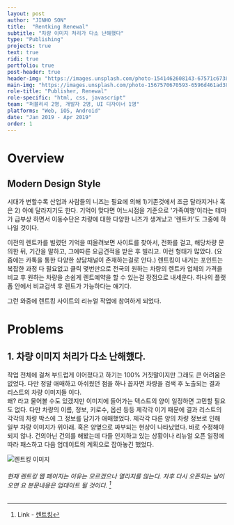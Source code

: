```yaml
---
layout: post
author: "JINHO SON"
title:  "Rentking Renewal"
subtitle: "차량 이미지 처리가 다소 난해했다"
type: "Publishing"
projects: true
text: true
ridi: true
portfolio: true
post-header: true
header-img: "https://images.unsplash.com/photo-1541462608143-67571c6738dd?ixlib=rb-1.2.1&ixid=eyJhcHBfaWQiOjEyMDd9&auto=format&fit=crop&w=1000&q=80"
main-img: "https://images.unsplash.com/photo-1567570670593-6596d461ad38?ixlib=rb-1.2.1&ixid=eyJhcHBfaWQiOjEyMDd9&auto=format&fit=crop&w=1000&q=80"
role-title: "Publisher, Renewal"
role-specific: "html, css, javascript"
team: "퍼블리셔 2명, 개발자 2명, UI 디자이너 1명"
platforms: "Web, iOS, Android"
date: "Jan 2019 - Apr 2019"
order: 1
---
```


# Overview

## Modern Design Style

시대가 변할수록 산업과 사람들의 니즈는 필요에 의해 1)기존것에서 조금 달라지거나 혹은 2) 아예 달라지기도 한다.
기억이 맞다면 어느시점을 기준으로 '가족여행'이라는 테마가 급부상 하면서 이동수단은 차량에 대한 다양한 니즈가 생겨났고 '렌트카'도 그중에 하나일 것이다.

이전의 렌트카를 빌렸던 기억을 떠올려보면 사이트를 찾아서, 전화를 걸고, 해당차량 문의한 뒤, 기간을 말하고, 그에따른 요금견적을 받은 후 빌리고. 이런 형태가 많았다.
(요즘에는 카톡을 통한 다양한 상담채널이 존재하는걸로 안다.)
렌트킹이 내거는 포인트는 복잡한 과정 다 필요없고 클릭 몇번만으로 전국의 원하는 차량의 렌트카 업체의 가격을 비교 후 원하는 차량을 손쉽게 렌트예약을 할 수 있는걸 장점으로 내세운다.
하나의 플랫폼 안에서 비교검색 후 렌트가 가능하다는 얘기다. 

그런 와중에 렌트킹 사이트의 리뉴얼 작업에 참여하게 되었다.

# Problems

## 1. 차량 이미지 처리가 다소 난해했다.

작업 전체에 걸쳐 부드럽게 이어졌다고 하기는 100% 거짓말이지만 그래도 큰 어려움은 없었다. 다만 정말 애매하고 아쉬웠던 점을 하나 꼽자면 차량을 검색 후 노출되는 결과 리스트의
차량 이미지들 이다.
<br />
왜? 라고 물어볼 수도 있겠지만 이미지에 들어가는 텍스트의 양이 일정하면 고민할 필요도 없다. 다만 차량의 이름, 정보, 키로수, 옵션 등등 제각각 이기 때문에
결과 리스트의 각각의 차량 박스에 그 정보를 담기가 애매했었다. 제각각 다른 양의 차량 정보로 인해 일부 차량 이미지가 위아래. 혹은 양옆으로 짜부되는 현상이 나타났었다.
바로 수정해야 되지 않나. 건의아닌 건의를 해봤는데 다들 인지하고 있는 상황이나 리뉴얼 오픈 일정에 따라 패스하고 다음 업데이트의 계획으로 잡아놓긴 했었다.

![렌트킹 이미지](https://images.unsplash.com/photo-1508710824712-56209dc94b2c?ixlib=rb-1.2.1&ixid=eyJhcHBfaWQiOjEyMDd9&auto=format&fit=crop&w=1000&q=80)

###### 현재 렌트킹 웹 페이지는 이유는 모르겠으나 열리지를 않는다. 차후 다시 오픈되는 날이 오면 요 본문내용은 업데이트 될 것이다. [^1]


[^1]: Link - [렌트킹](https://www.rentking.co.kr)